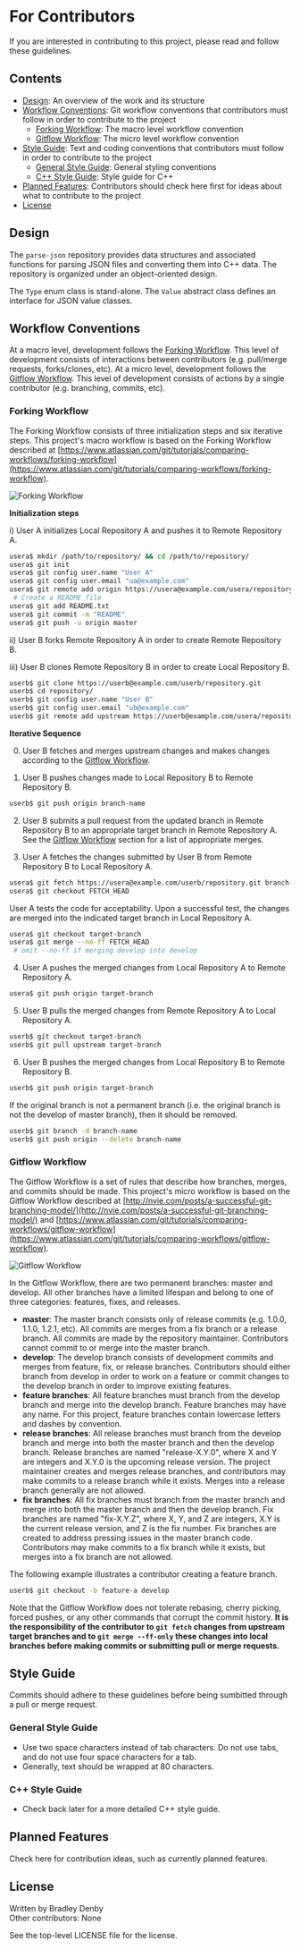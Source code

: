 # For Contributors

If you are interested in contributing to this project, please read and follow
these guidelines.

## Contents

* [Design](#design): An overview of the work and its structure
* [Workflow Conventions](#workflow-conventions): Git workflow conventions that
  contributors must follow in order to contribute to the project
    * [Forking Workflow](#forking-workflow): The macro level workflow convention
    * [Gitflow Workflow](#gitflow-workflow): The micro level workflow convention
* [Style Guide](#style-guide): Text and coding conventions that contributors
  must follow in order to contribute to the project
    * [General Style Guide](#general-style-guide): General styling conventions
    * [C++ Style Guide](#cpp-style-guide): Style guide for C++
* [Planned Features](#planned-features): Contributors should check here first
  for ideas about what to contribute to the project
* [License](#license)

## <a name="design"></a> Design

The `parse-json` repository provides data structures and associated functions
for parsing JSON files and converting them into C++ data. The repository is
organized under an object-oriented design.

The `Type` enum class is stand-alone. The `Value` abstract class defines an
interface for JSON value classes.

## <a name="workflow-conventions"></a> Workflow Conventions

At a macro level, development follows the [Forking Workflow](#forking-workflow).
This level of development consists of interactions between contributors (e.g.
pull/merge requests, forks/clones, etc). At a micro level, development follows
the [Gitflow Workflow](#gitflow-workflow). This level of development consists of
actions by a single contributor (e.g. branching, commits, etc).

### <a name="forking-workflow"></a> Forking Workflow

The Forking Workflow consists of three initialization steps and six iterative
steps. This project's macro workflow is based on the Forking Workflow described
at [https://www.atlassian.com/git/tutorials/comparing-workflows/forking-workflow](https://www.atlassian.com/git/tutorials/comparing-workflows/forking-workflow).

![Forking Workflow](media/forking-workflow.png)

**Initialization steps**

i) User A initializes Local Repository A and pushes it to Remote Repository A.
```bash
usera$ mkdir /path/to/repository/ && cd /path/to/repository/
usera$ git init
usera$ git config user.name "User A"
usera$ git config user.email "ua@example.com"
usera$ git remote add origin https://usera@example.com/usera/repository.git
 # Create a README file
usera$ git add README.txt
usera$ git commit -m "README"
usera$ git push -u origin master
```

ii) User B forks Remote Repository A in order to create Remote Repository B.

iii) User B clones Remote Repository B in order to create Local Repository B.
```bash
userb$ git clone https://userb@example.com/userb/repository.git
userb$ cd repository/
userb$ git config user.name "User B"
userb$ git config user.email "ub@example.com"
userb$ git remote add upstream https://userb@example.com/usera/repository.git
```

**Iterative Sequence**

0) User B fetches and merges upstream changes and makes changes according to
   the [Gitflow Workflow](#gitflow-workflow).

1) User B pushes changes made to Local Repository B to Remote Repository B.
```bash
userb$ git push origin branch-name
```

2) User B submits a pull request from the updated branch in Remote Repository B
   to an appropriate target branch in Remote Repository A. See the
   [Gitflow Workflow](#gitflow-workflow) section for a list of appropriate
   merges.

3) User A fetches the changes submitted by User B from Remote Repository B to
   Local Repository A.
```bash
usera$ git fetch https://usera@example.com/userb/repository.git branch-name
usera$ git checkout FETCH_HEAD
```
User A tests the code for acceptability. Upon a successful test, the changes
are merged into the indicated target branch in Local Repository A.
```bash
usera$ git checkout target-branch
usera$ git merge --no-ff FETCH_HEAD
 # omit --no-ff if merging develop into develop
```

4) User A pushes the merged changes from Local Repository A to Remote
   Repository A.
```bash
usera$ git push origin target-branch
```

5) User B pulls the merged changes from Remote Repository A to Local
   Repository A.
```bash
userb$ git checkout target-branch
userb$ git pull upstream target-branch
```

6) User B pushes the merged changes from Local Repository B to Remote
   Repository B.
```bash
userb$ git push origin target-branch
```
If the original branch is not a permanent branch (i.e. the original branch is
not the develop of master branch), then it should be removed.
```bash
userb$ git branch -d branch-name
userb$ git push origin --delete branch-name
```

### <a name="gitflow-workflow"></a> Gitflow Workflow

The Gitflow Workflow is a set of rules that describe how branches, merges, and
commits should be made. This project's micro workflow is based on the Gitflow
Workflow described at [http://nvie.com/posts/a-successful-git-branching-model/](http://nvie.com/posts/a-successful-git-branching-model/)
and [https://www.atlassian.com/git/tutorials/comparing-workflows/gitflow-workflow](https://www.atlassian.com/git/tutorials/comparing-workflows/gitflow-workflow).

![Gitflow Workflow](media/gitflow-workflow.png)

In the Gitflow Workflow, there are two permanent branches: master and develop.
All other branches have a limited lifespan and belong to one of three
categories: features, fixes, and releases.

* **master**: The master branch consists only of release commits (e.g. 1.0.0,
  1.1.0, 1.2.1, etc). All commits are merges from a fix branch or a release
  branch. All commits are made by the repository maintainer. Contributors
  cannot commit to or merge into the master branch.
* **develop**: The develop branch consists of development commits and merges
  from feature, fix, or release branches. Contributors should either branch
  from develop in order to work on a feature or commit changes to the develop
  branch in order to improve existing features.
* **feature branches**: All feature branches must branch from the develop
  branch and merge into the develop branch. Feature branches may have any name.
  For this project, feature branches contain lowercase letters and dashes by
  convention.
* **release branches**: All release branches must branch from the develop
  branch and merge into both the master branch and then the develop branch.
  Release branches are named "release-X.Y.0", where X and Y are integers and
  X.Y.0 is the upcoming release version. The project maintainer creates and
  merges release branches, and contributors may make commits to a release
  branch while it exists. Merges into a release branch generally are not
  allowed.
* **fix branches**: All fix branches must branch from the master branch and
  merge into both the master branch and then the develop branch. Fix branches
  are named "fix-X.Y.Z", where X, Y, and Z are integers, X.Y is the current
  release version, and Z is the fix number. Fix branches are created to address
  pressing issues in the master branch code. Contributors may make commits to a
  fix branch while it exists, but merges into a fix branch are not allowed.

The following example illustrates a contributor creating a feature branch.
```bash
userb$ git checkout -b feature-a develop
```

Note that the Gitflow Workflow does not tolerate rebasing, cherry picking,
forced pushes, or any other commands that corrupt the commit history. **It is
the responsibility of the contributor to `git fetch` changes from upstream
target branches and to `git merge --ff-only` these changes into local branches
before making commits or submitting pull or merge requests.**

## <a name="style-guide"></a> Style Guide

Commits should adhere to these guidelines before being sumbitted through a pull
or merge request.

### <a name="general-style-guide"></a> General Style Guide

* Use two space characters instead of tab characters. Do not use tabs, and do
  not use four space characters for a tab.
* Generally, text should be wrapped at 80 characters.

### <a name="cpp-style-guide"></a> C++ Style Guide

* Check back later for a more detailed C++ style guide.

## <a name="planned-features"></a> Planned Features

Check here for contribution ideas, such as currently planned features.

## <a name="license"></a> License

Written by Bradley Denby  
Other contributors: None

See the top-level LICENSE file for the license.
